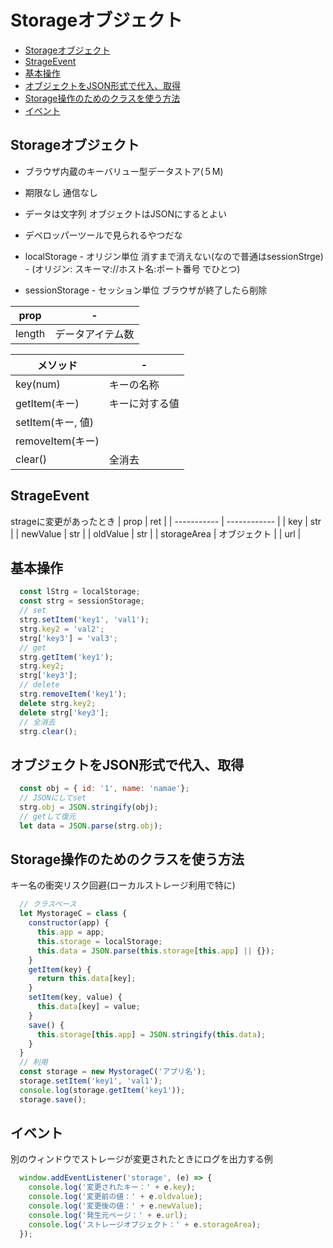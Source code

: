 # Storageオブジェクト

- [Storageオブジェクト](#storageオブジェクト)
- [StrageEvent](#strageevent)
- [基本操作](#基本操作)
- [オブジェクトをJSON形式で代入、取得](#オブジェクトをjson形式で代入取得)
- [Storage操作のためのクラスを使う方法](#storage操作のためのクラスを使う方法)
- [イベント](#イベント)

## Storageオブジェクト

* ブラウザ内蔵のキーバリュー型データストア(５M)
* 期限なし 通信なし
* データは文字列 オブジェクトはJSONにするとよい
* デベロッパーツールで見られるやつだな

* localStorage
\- オリジン単位 消すまで消えない(なので普通はsessionStrge)
\- (オリジン: スキーマ://ホスト名:ポート番号 でひとつ)
* sessionStorage
\- セッション単位 ブラウザが終了したら削除

| prop   | -                |
| ------ | ---------------- |
| length | データアイテム数 |

| メソッド          | -              |
| ----------------- | -------------- |
| key(num)          | キーの名称     |
| getItem(キー)     | キーに対する値 |
| setItem(キー, 値) |
| removeItem(キー)  |
| clear()           | 全消去         |

## StrageEvent
strageに変更があったとき
| prop        | ret          |
| ----------- | ------------ |
| key         | str          |
| newValue    | str          |
| oldValue    | str          |
| storageArea | オブジェクト |
| url         |


## 基本操作
```js
  const lStrg = localStorage;
  const strg = sessionStorage;
  // set
  strg.setItem('key1', 'val1');
  strg.key2 = 'val2';
  strg['key3'] = 'val3';
  // get
  strg.getItem('key1');
  strg.key2;
  strg['key3'];
  // delete
  strg.removeItem('key1');
  delete strg.key2;
  delete strg['key3'];
  // 全消去
  strg.clear();
```

## オブジェクトをJSON形式で代入、取得
```js
  const obj = { id: '1', name: 'namae'};
  // JSONにしてset
  strg.obj = JSON.stringify(obj);
  // getして復元
  let data = JSON.parse(strg.obj);
```

## Storage操作のためのクラスを使う方法
キー名の衝突リスク回避(ローカルストレージ利用で特に)
```js
  // クラスベース
  let MystorageC = class {
    constructor(app) {
      this.app = app;
      this.storage = localStorage;
      this.data = JSON.parse(this.storage[this.app] || {});
    }
    getItem(key) {
      return this.data[key];
    }
    setItem(key, value) {
      this.data[key] = value;
    }
    save() {
      this.storage[this.app] = JSON.stringify(this.data);
    }
  }
  // 利用
  const storage = new MystorageC('アプリ名');
  storage.setItem('key1', 'val1');
  console.log(storage.getItem('key1'));
  storage.save();
```

## イベント
別のウィンドウでストレージが変更されたときにログを出力する例
```js
  window.addEventListener('storage', (e) => {
    console.log('変更されたキー：' + e.key);
    console.log('変更前の値：' + e.oldvalue);
    console.log('変更後の値：' + e.newValue);
    console.log('発生元ページ：' + e.url);
    console.log('ストレージオブジェクト：' + e.storageArea);
  });
```